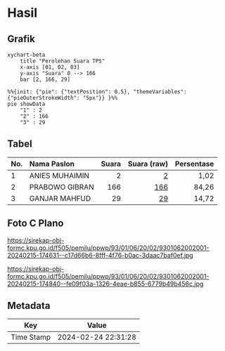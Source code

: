 # Hasil

## Grafik

```mermaid
xychart-beta
    title "Perolehan Suara TPS"
    x-axis [01, 02, 03]
    y-axis "Suara" 0 --> 166
    bar [2, 166, 29]
```

```mermaid
%%{init: {"pie": {"textPosition": 0.5}, "themeVariables": {"pieOuterStrokeWidth": "5px"}} }%%
pie showData
    "1" : 2
    "2" : 166
    "3" : 29
```

## Tabel

| No. | Nama Paslon    | Suara | Suara (raw) | Persentase |
|:--- |:-------------- | -----:| -----------:| ----------:|
| 1   | ANIES MUHAIMIN | 2     | [2][p-1]    | 1,02       |
| 2   | PRABOWO GIBRAN | 166   | [166][p-2]  | 84,26      |
| 3   | GANJAR MAHFUD  | 29    | [29][p-3]   | 14,72      |


[p-1]: https://github.com/gigit-pemilu/pemilu-2024-93-papua-selatan/blob/main/pilpres/hitung-suara/sub/93-papua-selatan/sub/01-merauke/sub/06-tanah-miring/sub/2002-sumber-harapan/sub/001-tps/sub/paslon-1.txt
[p-2]: https://github.com/gigit-pemilu/pemilu-2024-93-papua-selatan/blob/main/pilpres/hitung-suara/sub/93-papua-selatan/sub/01-merauke/sub/06-tanah-miring/sub/2002-sumber-harapan/sub/001-tps/sub/paslon-2.txt
[p-3]: https://github.com/gigit-pemilu/pemilu-2024-93-papua-selatan/blob/main/pilpres/hitung-suara/sub/93-papua-selatan/sub/01-merauke/sub/06-tanah-miring/sub/2002-sumber-harapan/sub/001-tps/sub/paslon-3.txt

## Foto C Plano

https://sirekap-obj-formc.kpu.go.id/f505/pemilu/ppwp/93/01/06/20/02/9301062002001-20240215-174631--c17d66b6-8fff-4f76-b0ac-3daac7baf0ef.jpg

https://sirekap-obj-formc.kpu.go.id/f505/pemilu/ppwp/93/01/06/20/02/9301062002001-20240215-174840--fe09f03a-1326-4eae-b855-6779b49b456c.jpg


## Metadata

| Key        | Value               |
| ---------- | ------------------- |
| Time Stamp | 2024-02-24 22:31:28 |




